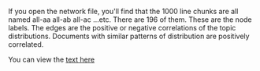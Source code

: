 If you open the network file, you'll find that the 1000 line chunks are all named
all-aa
all-ab
all-ac
...etc. There are 196 of them. These are the node labels. The edges are the positive or negative correlations of the topic distributions. Documents with similar patterns of distribution are positively correlated.

You can view the [text here](https://github.com/shawngraham/ferguson/tree/master/jury-docs-split-into-1000-line-chunks)
